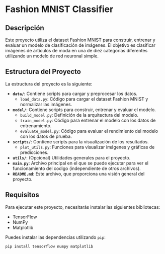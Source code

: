 # Fashion MNIST Classifier

## Descripción

Este proyecto utiliza el dataset Fashion MNIST para construir, entrenar y evaluar un modelo de clasificación de imágenes. El objetivo es clasificar imágenes de artículos de moda en una de diez categorías diferentes utilizando un modelo de red neuronal simple.

## Estructura del Proyecto

La estructura del proyecto es la siguiente:

- **`data/`**: Contiene scripts para cargar y preprocesar los datos.
  - `load_data.py`: Código para cargar el dataset Fashion MNIST y normalizar las imágenes.
- **`model/`**: Contiene scripts para construir, entrenar y evaluar el modelo.
  - `build_model.py`: Definición de la arquitectura del modelo.
  - `train_model.py`: Código para entrenar el modelo con los datos de entrenamiento.
  - `evaluate_model.py`: Código para evaluar el rendimiento del modelo con los datos de prueba.
- **`scripts/`**: Contiene scripts para la visualización de los resultados.
  - `plot_utils.py`: Funciones para visualizar imágenes y gráficas de predicciones.
- **`utils/`**: (Opcional) Utilidades generales para el proyecto.
- **`main.py`**: Archivo principal en el que se puede ejecutar para ver el funcionamiento del codigo (independiente de otros archivos).
- **`README.md`**: Este archivo, que proporciona una visión general del proyecto.

## Requisitos

Para ejecutar este proyecto, necesitarás instalar las siguientes bibliotecas:

- TensorFlow
- NumPy
- Matplotlib

Puedes instalar las dependencias utilizando `pip`:

```bash
pip install tensorflow numpy matplotlib

